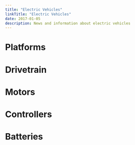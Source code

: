 ```yaml
---
title: "Electric Vehicles"
linkTitle: "Electric Vehicles"
date: 2017-01-05
description: News and information about electric vehicles
---
```


# Platforms

# Drivetrain

# Motors

# Controllers

# Batteries
